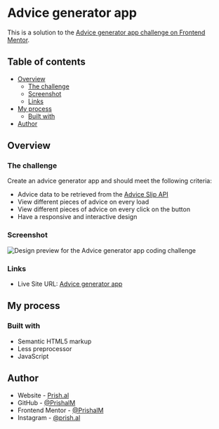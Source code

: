 # Advice generator app

This is a solution to the [Advice generator app challenge on Frontend Mentor](https://www.frontendmentor.io/challenges/advice-generator-app-QdUG-13db).

## Table of contents

- [Overview](#overview)
  - [The challenge](#the-challenge)
  - [Screenshot](#screenshot)
  - [Links](#links)
- [My process](#my-process)
  - [Built with](#built-with)
- [Author](#author)

## Overview

### The challenge

Create an advice generator app and should meet the following criteria:

- Advice data to be retrieved from the [Advice Slip API](https://api.adviceslip.com/)
- View different pieces of advice on every load
- View different pieces of advice on every click on the button
- Have a responsive and interactive design

### Screenshot

![Design preview for the Advice generator app coding challenge](.desktop-preview.jpg)

### Links

- Live Site URL: [Advice generator app](https://advice-generat0r-app.netlify.app/)

## My process

### Built with

- Semantic HTML5 markup
- Less preprocessor
- JavaScript

## Author

- Website - [Prish.al](https://prish.al)
- GitHub - [@PrishalM](https://github.com/prishalM/)
- Frontend Mentor - [@PrishalM](https://www.frontendmentor.io/profile/PrishalM)
- Instagram - [@prish.al](https://www.twitter.com/prish.al)
